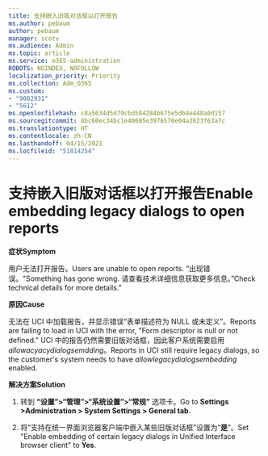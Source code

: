 ```yaml
---
title: 支持嵌入旧版对话框以打开报告
ms.author: pebaum
author: pebaum
manager: scotv
ms.audience: Admin
ms.topic: article
ms.service: o365-administration
ROBOTS: NOINDEX, NOFOLLOW
localization_priority: Priority
ms.collection: Adm_O365
ms.custom:
- "9002931"
- "5612"
ms.openlocfilehash: c8a5634d5d79cbd584284b675e5db4e448a0d157
ms.sourcegitcommit: 8bc60ec34bc1e40685e3976576e04a2623f63a7c
ms.translationtype: HT
ms.contentlocale: zh-CN
ms.lasthandoff: 04/15/2021
ms.locfileid: "51814254"
---
```

# <a name="enable-embedding-legacy-dialogs-to-open-reports"></a><span data-ttu-id="c5a0f-102">支持嵌入旧版对话框以打开报告</span><span class="sxs-lookup"><span data-stu-id="c5a0f-102">Enable embedding legacy dialogs to open reports</span></span>

<span data-ttu-id="c5a0f-103">**症状**</span><span class="sxs-lookup"><span data-stu-id="c5a0f-103">**Symptom**</span></span>

<span data-ttu-id="c5a0f-104">用户无法打开报告。</span><span class="sxs-lookup"><span data-stu-id="c5a0f-104">Users are unable to open reports.</span></span> <span data-ttu-id="c5a0f-105">“出现错误。</span><span class="sxs-lookup"><span data-stu-id="c5a0f-105">"Something has gone wrong.</span></span> <span data-ttu-id="c5a0f-106">请查看技术详细信息获取更多信息。”</span><span class="sxs-lookup"><span data-stu-id="c5a0f-106">Check technical details for more details."</span></span>

<span data-ttu-id="c5a0f-107">**原因**</span><span class="sxs-lookup"><span data-stu-id="c5a0f-107">**Cause**</span></span>

<span data-ttu-id="c5a0f-108">无法在 UCI 中加载报告，并显示错误“表单描述符为 NULL 或未定义”。</span><span class="sxs-lookup"><span data-stu-id="c5a0f-108">Reports are failing to load in UCI with the error, "Form descriptor is null or not defined."</span></span> <span data-ttu-id="c5a0f-109">UCI 中的报告仍然需要旧版对话框，因此客户系统需要启用 *allowacyacydialogsemdding*。</span><span class="sxs-lookup"><span data-stu-id="c5a0f-109">Reports in UCI still require legacy dialogs, so the customer's system needs to have *allowlegacydialogsembedding* enabled.</span></span>

<span data-ttu-id="c5a0f-110">**解决方案**</span><span class="sxs-lookup"><span data-stu-id="c5a0f-110">**Solution**</span></span>

1. <span data-ttu-id="c5a0f-111">转到 **“设置”>“管理”>“系统设置”>“常规”** 选项卡。</span><span class="sxs-lookup"><span data-stu-id="c5a0f-111">Go to **Settings >Administration > System Settings > General tab**.</span></span>

2. <span data-ttu-id="c5a0f-112">将“支持在统一界面浏览器客户端中嵌入某些旧版对话框”设置为“**是**”。</span><span class="sxs-lookup"><span data-stu-id="c5a0f-112">Set "Enable embedding of certain legacy dialogs in Unified Interface browser client" to **Yes**.</span></span>
